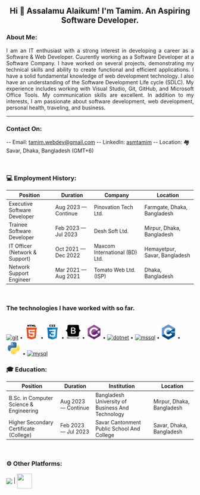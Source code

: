 <h2 align="center">Hi 👋 Assalamu Alaikum! I'm Tamim. An Aspiring Software Developer. </h2>

### About Me:

<p align="justify">
I am an IT enthusiast with a strong interest in developing a career as a Software & Web Developer. Cuurently working as a Software Developer at a Software Company. I have worked on several projects, demonstrating my technical skills and ability to create functional and efficient applications. I have a solid fundamental knowledge of web development technology. I also have an understanding of the Software Development Life cycle (SDLC). My experience includes working with Visual Studio, Git, GitHub, and Microsoft Office Tools. My communication skills are excellent. In addition to my interests, I am passionate about software development, web development, personal health, traveling, and business.
</p>

<hr>

### Contact On:
-- Email: <a href="mailto:tamim.webdev@gmail.com">tamim.webdev@gmail.com</a>
-- LinkedIn: <a href="https://linkedin.com/in/asmtamim">asmtamim</a>
-- Location: 🏘️ Savar, Dhaka, Bangladesh (GMT+6)

<br>

### 💻 Employment History:

| Position                        | Duration               | Company                          | Location                       |
| ------------------------------- | ---------------------- | -------------------------------- | ------------------------------ |
| Executive Software Developer    | Aug 2023 — Continue    | Pinovation Tech Ltd.             | Farmgate, Dhaka, Bangladesh    |
| Trainee Software Developer      | Feb 2023 — Jul 2023    | Desh Soft Ltd.                   | Mirpur, Dhaka, Bangladesh      |
| IT Officer (Network & Support)  | Oct 2021 — Dec 2022    | Maxcom International (BD) Ltd.   | Hemayetpur, Savar, Bangladesh  |
| Network Support Engineer        | Mar 2021 — Aug 2021    | Tomato Web Ltd. (ISP)            | Dhaka, Bangladesh              |

<br>

### The technologies I have worked with so far. 

<br>
<a href="https://git-scm.com/" target="_blank"> <img src="https://www.vectorlogo.zone/logos/git-scm/git-scm-icon.svg" alt="git" width="40" height="40"/></a> • 
<a href="https://www.w3.org/html/" target="_blank"> <img src="https://raw.githubusercontent.com/devicons/devicon/master/icons/html5/html5-original-wordmark.svg" alt="html5" width="40" height="40"/></a> • 
<a href="https://www.w3schools.com/css/" target="_blank"> <img src="https://raw.githubusercontent.com/devicons/devicon/master/icons/css3/css3-original-wordmark.svg" alt="css3" width="40" height="40"/></a> • 
<a href="https://getbootstrap.com" target="_blank"> <img src="https://raw.githubusercontent.com/devicons/devicon/master/icons/bootstrap/bootstrap-plain-wordmark.svg" alt="bootstrap" width="40" height="40"/></a> • 
<a href="https://www.w3schools.com/cs/" target="_blank"> <img src="https://raw.githubusercontent.com/devicons/devicon/master/icons/csharp/csharp-original.svg" alt="csharp" width="40" height="40"/></a> • 
<a href="https://dotnet.microsoft.com/" target="_blank"> <img src="https://upload.wikimedia.org/wikipedia/commons/thumb/e/ee/.NET_Core_Logo.svg/800px-.NET_Core_Logo.svg.png" alt="dotnet" width="40" height="40"/></a> • 
<a href="https://www.microsoft.com/en-us/sql-server" target="_blank"> <img src="https://andyleonard.blog/wp-content/uploads/2022/01/SSMS_Logo.jpg" alt="mssql" width="40" height="40"/></a> • 
<a href="https://www.w3schools.com/cpp/" target="_blank"> <img src="https://raw.githubusercontent.com/devicons/devicon/master/icons/cplusplus/cplusplus-original.svg" alt="cplusplus" width="40" height="40"/></a> • 
<a href="https://www.python.org" target="_blank"> <img src="https://raw.githubusercontent.com/devicons/devicon/master/icons/python/python-original.svg" alt="python" width="40" height="40"/></a> • 
<a href="https://www.mysql.com/" target="_blank"> <img src="https://www.freepnglogos.com/uploads/logo-mysql-png/logo-mysql-development-mysql-logo-code-icon-9.png" alt="mysql" width="40" height="40"/></a> 

<br>

### 🎓 Education:

| Position                                  | Duration               | Institution                                       | Location                   |
| ----------------------------------------- | ---------------------- | ------------------------------------------------- | -------------------------- |
| B.Sc. in Computer Science & Engineering   | Aug 2023 — Continue    | Bangladesh University of Business And Technology  | Mirpur, Dhaka, Bangladesh  |
| Higher Secondary Certificate (College)    | Feb 2023 — Jul 2023    | Savar Cantonment Public School And College        | Savar, Dhaka, Bangladesh   |

<br>

### ⚙️ Other Platforms:

<a href="https://www.codechef.com/users/asmtamim" target="_blank"><img align="center" src="https://cdn.codechef.com/images/cc-logo.svg" height="50" /></a> | 
<a href="https://www.hackerrank.com/asmtamim" target="_blank"><img align="center" src="https://gitlab.com/uploads/-/system/project/avatar/39393275/hackerrank.jpg" height="40" width="40" /></a> 

<br>


